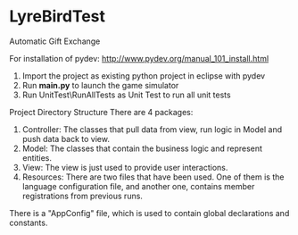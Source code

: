 # LyreBirdTest
Automatic Gift Exchange

For installation of pydev:
http://www.pydev.org/manual_101_install.html


1) Import the project as existing python project in eclipse with pydev
2) Run __main.py__  to launch the game simulator
3) Run UnitTest\RunAllTests as Unit Test to run all unit tests



Project Directory Structure
There are 4 packages:
1) Controller: The classes that pull data from view, run logic in Model and push data back to view.
2) Model: The classes that contain the business logic and represent entities.
3) View: The view is just used to provide user interactions.
4) Resources: There are two files that have been used. One of them is the language configuration file, and another one, contains member registrations from previous runs.

There is a "AppConfig" file, which is used to contain global declarations and constants.

